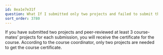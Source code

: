 ```yaml
---
id: 8ea1e7e31f
question: What If I submitted only two projects and failed to submit the third?
sort_order: 3780
---
```


If you have submitted two projects and peer-reviewed at least 3 course-mates’ projects for each submission, you will receive the certificate for the course. According to the course coordinator, only two projects are needed to get the course certificate.